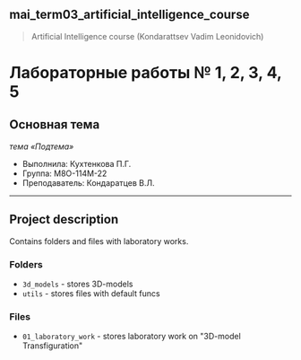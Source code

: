 ## mai_term03_artificial_intelligence_course
> Artificial Intelligence course (Kondarattsev Vadim Leonidovich)


# Лабораторные работы № 1, 2, 3, 4, 5

## Основная тема
*тема «Подтема»*

* Выполнила: Кухтенкова П.Г.
* Группа: M8O-114M-22
* Преподаватель: Кондаратцев В.Л.

---

## Project description

Contains folders and files with laboratory works.


### Folders

* `3d_models` - stores 3D-models
* `utils` - stores files with default funcs


### Files
* `01_laboratory_work` - stores laboratory work on "3D-model Transfiguration"
